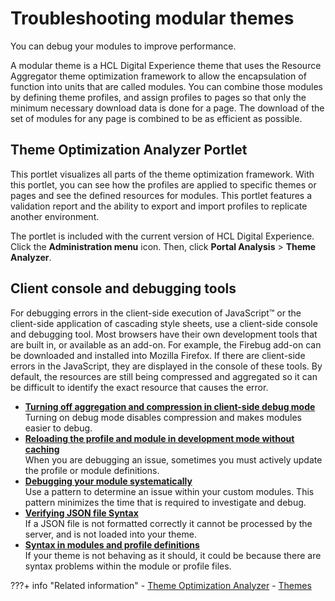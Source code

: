 # Troubleshooting modular themes

You can debug your modules to improve performance.

A modular theme is a HCL Digital Experience theme that uses the Resource Aggregator theme optimization framework to allow the encapsulation of function into units that are called modules. You can combine those modules by defining theme profiles, and assign profiles to pages so that only the minimum necessary download data is done for a page. The download of the set of modules for any page is combined to be as efficient as possible.

## Theme Optimization Analyzer Portlet

This portlet visualizes all parts of the theme optimization framework. With this portlet, you can see how the profiles are applied to specific themes or pages and see the defined resources for modules. This portlet features a validation report and the ability to export and import profiles to replicate another environment.

The portlet is included with the current version of HCL Digital Experience. Click the **Administration menu** icon. Then, click **Portal Analysis** \> **Theme Analyzer**.

## Client console and debugging tools

For debugging errors in the client-side execution of JavaScript™ or the client-side application of cascading style sheets, use a client-side console and debugging tool. Most browsers have their own development tools that are built in, or available as an add-on. For example, the Firebug add-on can be downloaded and installed into Mozilla Firefox. If there are client-side errors in the JavaScript, they are displayed in the console of these tools. By default, the resources are still being compressed and aggregated so it can be difficult to identify the exact resource that causes the error.

-   **[Turning off aggregation and compression in client-side debug mode](themeopt_mod_debug.md)**  
Turning on debug mode disables compression and makes modules easier to debug.
-   **[Reloading the profile and module in development mode without caching](themeopt_mod_reloading.md)**  
When you are debugging an issue, sometimes you must actively update the profile or module definitions.
-   **[Debugging your module systematically](themeopt_mod_debug_pattern.md)**  
Use a pattern to determine an issue within your custom modules. This pattern minimizes the time that is required to investigate and debug.
-   **[Verifying JSON file Syntax](themeopt_json_syntax.md)**  
If a JSON file is not formatted correctly it cannot be processed by the server, and is not loaded into your theme.
-   **[Syntax in modules and profile definitions](themeopt_json_syntax_profiles.md)**  
If your theme is not behaving as it should, it could be because there are syntax problems within the module or profile files.


???+ info "Related information"
    - [Theme Optimization Analyzer](../themeopt_analyzer/index.md)
    - [Themes](../../../../deploy_dx/manage/migrate/planning_migration/mig_plan_expectations/mig_plan_expect_themes.md)


